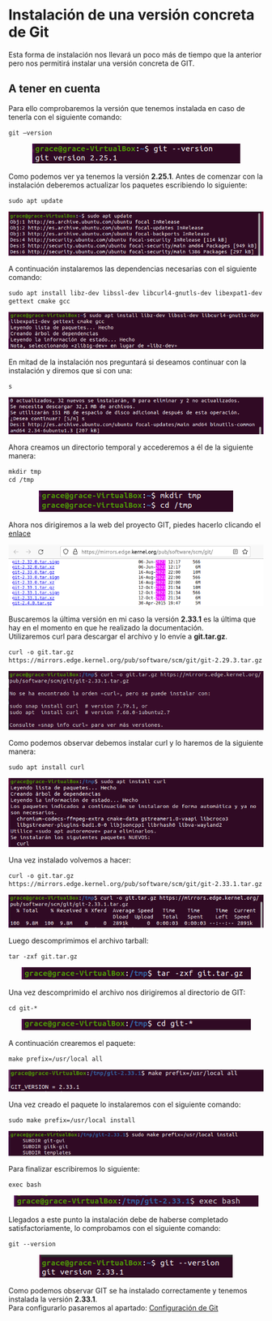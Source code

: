 # Instalación de una versión concreta de Git

Esta forma de instalación nos llevará un poco más de tiempo que la anterior pero nos permitirá instalar una versión concreta de GIT.    
## A tener en cuenta
Para ello comprobaremos la versión que tenemos instalada en caso de tenerla con el siguiente comando:
```
git –version
```
<div align="center">
  <img src="Captura7.png" >
</div>

Como podemos ver ya tenemos la versión **2.25.1**.
Antes de comenzar con la instalación deberemos actualizar los paquetes escribiendo lo siguiente:
```
sudo apt update
```
<div align="center">
  <img src="Captura8.png">
</div>

A continuación instalaremos las dependencias necesarias con el siguiente comando:
```
sudo apt install libz-dev libssl-dev libcurl4-gnutls-dev libexpat1-dev gettext cmake gcc
```
<div align="center">
  <img src="Captura9.png">
</div>

En mitad de la instalación nos preguntará si deseamos continuar con la instalación y diremos que si con una:
```
s
```
<div align="center">
  <img src="Captura10.png">
</div>

Ahora creamos un directorio temporal y accederemos a él de la siguiente manera:
```
mkdir tmp
cd /tmp
```
<div align="center">
  <img src="Captura11.png">
</div>

Ahora nos dirigiremos a la web del proyecto GIT, piedes hacerlo clicando el [enlace](https://mirrors.edge.kernel.org/pub/software/scm/git/)   

<div align="center">
  <img src="Captura12.png">
</div>

Buscaremos la última versión en mi caso la versión **2.33.1** es la última que hay en el momento en que he realizado la documentación.    
Utilizaremos curl para descargar el archivo y lo envíe a **git.tar.gz**.
```
curl -o git.tar.gz https://mirrors.edge.kernel.org/pub/software/scm/git/git-2.29.3.tar.gz
```

<div align="center">
  <img src="Captura13.png">
</div>

Como podemos observar debemos instalar curl y lo haremos de la siguiente manera:
```
sudo apt install curl
```
<div align="center">
  <img src="Captura14.png">
</div>

Una vez instalado volvemos a hacer:
```
curl -o git.tar.gz https://mirrors.edge.kernel.org/pub/software/scm/git/git-2.33.1.tar.gz
```
<div align="center">
  <img src="Captura15.png">
</div>

Luego descomprimimos el archivo tarball:
```
tar -zxf git.tar.gz
```
<div align="center">
  <img src="Captura16.png">
</div>

Una vez descomprimido el archivo nos dirigiremos al directorio de GIT:
```
cd git-*
```
<div align="center">
  <img src="Captura17.png">
</div>

A continuación crearemos el paquete:
```
make prefix=/usr/local all
```
<div align="center">
  <img src="Captura18.png">
</div>

Una vez creado el paquete lo instalaremos con el siguiente comando:
```
sudo make prefix=/usr/local install
```
<div align="center">
  <img src="Captura19.png">
</div>

Para finalizar escribiremos lo siguiente:
```
exec bash
```
<div align="center">
  <img src="Captura20.png">
</div>


Llegados a este punto la instalación debe de haberse completado satisfactoriamente, lo comprobamos con el siguiente comando:
```
git --version
```
<div align="center">
  <img src="Captura21.png">
</div>


Como podemos observar GIT se ha instalado correctamente y tenemos instalada la versión **2.33.1**.    
Para configurarlo pasaremos al apartado: [Configuración de Git](Git-configuracion.md)
